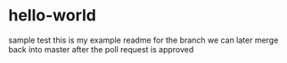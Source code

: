 # hello-world
sample test
this is my example readme for the branch we can later merge back into master after the poll request is approved
